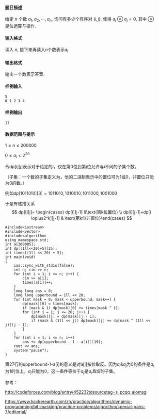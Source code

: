 #### 题目描述

给定 $n$ 个数 $a_1, a_2, \cdots, a_n$, 询问有多少个有序对 $(i, j)$, 使得 $a_i \otimes a_j = 0$, 其中 $\otimes$ 是位运算与操作.

#### 输入格式

读入 $n$, 接下来再读入$n$个数表示$a_i$

#### 输出格式

输出一个数表示答案.

#### 样例输入

```plain
5
0 1 2 3 4
```

#### 样例输出

```plain
17
```

#### 数据范围与提示

$1 \le n \le 200000$

$0 \le a_i < 2^{20}$



令$dp[i][j]$表示对于给定的$i$，仅在第$0$位到第$j$位允许与i不同的子集个数。

（子集：一个数的子集定义为，他的二进制表示中的置位可为1或0，非置位只能为0的数。）

例如$dp[1011010][3] ={1011010,1010010,1011000,1001000}$

于是有递推关系
$$
dp[i][j]= \begin{cases}  dp[i][j-1] &\text{第k位置位} \\ dp[i][j-1]+dp[i \oplus2^k][j-1] & \text{第k位非置位}\end{cases}
$$


```
#include<iostream>
#include<vector>
#include<algorithm>
using namespace std;
int a[200005];
int dp[(1ll<<20)+5][25];
int times[(1ll << 20) + 5];
int main(void)
{
	ios::sync_with_stdio(false);
	int n; cin >> n;
	for (int i = 1; i <= n; i++) {
		cin >> a[i];
		times[a[i]]++;
	}
	long long ans = 0;
	long long upperbound = 1ll << 20;
	for (int mask = 0; mask < upperbound; mask++) {
		dp[mask][0] = times[mask];
		if (mask & 1) dp[mask][0] += times[mask ^ 1];
		for (int j = 1; j <= 20; j++) {
			dp[mask][j] = dp[mask][j - 1];
			if (mask & (1ll << j)) dp[mask][j] += dp[mask ^ (1ll << j)][j - 1];
		}
	}
	for (int i = 1; i <= n; i++)
		ans += dp[upperbound - 1 - a[i]][19];
	cout << ans;
	system("pause");
}
```

第27行的upperbound-1-a[i]的意义是对a[i]按位取反。因为$a_i \& a_j$为0的条件是$a_i$为$1$的位上，$a_j$只能为0，这一条件等价于$a_j$是$a_i取反$的子集。

参考：

http://codeforces.com/blog/entry/45223?tdsourcetag=s_pcqq_aiomsg

https://www.hackerearth.com/zh/practice/algorithms/dynamic-programming/bit-masking/practice-problems/algorithm/special-pairs-7/editorial/
